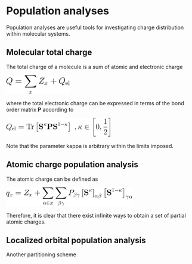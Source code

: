 # Population analyses

Population analyses are useful tools for investigating charge distribution
within molecular systems. 

## Molecular total charge

The total charge of a molecule is a sum of atomic and electronic charge

<img src="../../doc/figures/equations/charge-tot.png" height="50"/>

where the total electronic charge
can be expressed in terms of the
bond order matrix **P** according to

<img src="../../doc/figures/equations/charge-el.png" height="50"/>

Note that the parameter kappa is arbitrary within the limits imposed.

## Atomic charge population analysis

The atomic charge can be defined as

<img src="../../doc/figures/equations/charge-partial.atom.png" height="50"/>

Therefore, it is clear that there exist infinite ways to obtain
a set of partial atomic charges.

## Localized orbital population analysis

Another partitioning scheme
